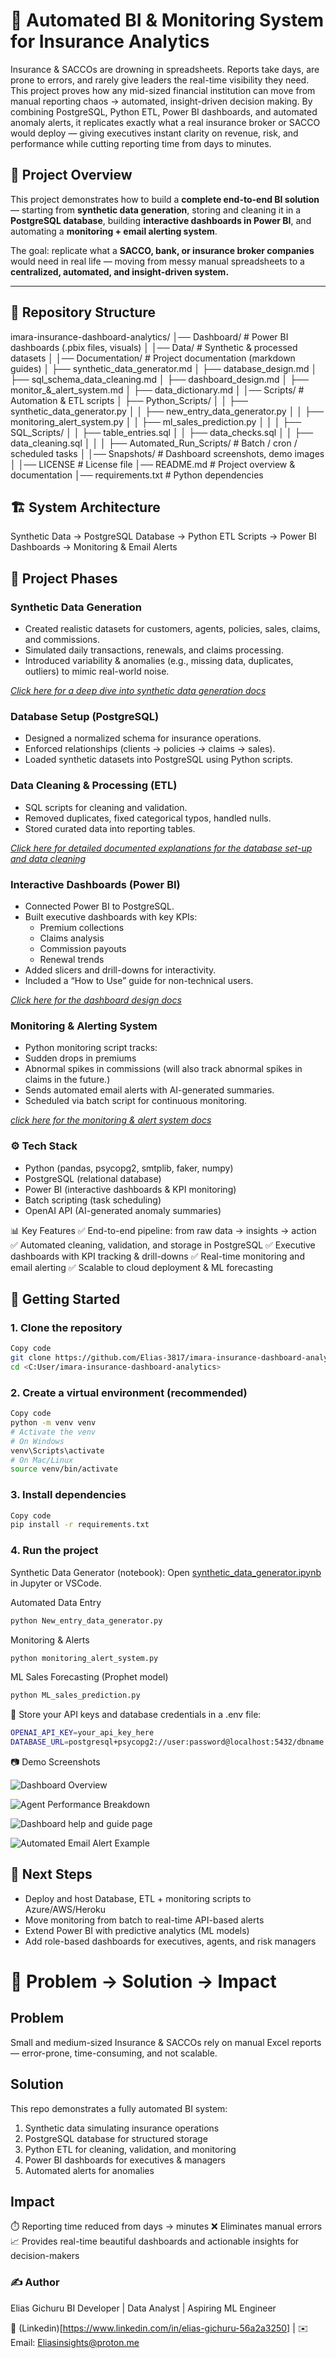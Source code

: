 # 🚀 Automated BI & Monitoring System for Insurance Analytics  

Insurance & SACCOs are drowning in spreadsheets. Reports take days, are prone to errors, and rarely give leaders the real-time visibility they need. This project proves how any mid-sized financial institution can move from manual reporting chaos → automated, insight-driven decision making. By combining PostgreSQL, Python ETL, Power BI dashboards, and automated anomaly alerts, it replicates exactly what a real insurance broker or SACCO would deploy — giving executives instant clarity on revenue, risk, and performance while cutting reporting time from days to minutes.

## 📌 Project Overview  
This project demonstrates how to build a **complete end-to-end BI solution** — starting from **synthetic data generation**, storing and cleaning it in a **PostgreSQL database**, building **interactive dashboards in Power BI**, and automating a **monitoring + email alerting system**.  

The goal: replicate what a **SACCO, bank, or insurance broker companies** would need in real life — moving from messy manual spreadsheets to a **centralized, automated, and insight-driven system.**  

---

## 📂 Repository Structure

imara-insurance-dashboard-analytics/
│── Dashboard/ # Power BI dashboards (.pbix files, visuals)
│
│── Data/ # Synthetic & processed datasets
│
│── Documentation/ # Project documentation (markdown guides)
│ ├── synthetic_data_generator.md
│ ├── database_design.md
│ ├── sql_schema_data_cleaning.md
│ ├── dashboard_design.md
│ ├── monitor_&_alert_system.md
│ ├── data_dictionary.md
│
│── Scripts/ # Automation & ETL scripts
│ ├── Python_Scripts/
│ │ ├── synthetic_data_generator.py
│ │ ├── new_entry_data_generator.py
│ │ ├── monitoring_alert_system.py
│ │ ├── ml_sales_prediction.py
│ │
│ ├── SQL_Scripts/
│ │ ├── table_entries.sql
│ │ ├── data_checks.sql
│ │ ├── data_cleaning.sql
│ │
│ ├── Automated_Run_Scripts/ # Batch / cron / scheduled tasks
│
│── Snapshots/ # Dashboard screenshots, demo images
│
│── LICENSE # License file
│── README.md # Project overview & documentation
│── requirements.txt # Python dependencies


## 🏗️ System Architecture  
Synthetic Data → PostgreSQL Database → Python ETL Scripts → Power BI Dashboards → Monitoring & Email Alerts

## 🔑 Project Phases

### Synthetic Data Generation
- Created realistic datasets for customers, agents, policies, sales, claims, and commissions.
- Simulated daily transactions, renewals, and claims processing.
- Introduced variability & anomalies (e.g., missing data, duplicates, outliers) to mimic real-world noise.

[*Click here for a deep dive into synthetic data generation docs*](Documentantion/01_Synthetic_Data_Generator_Documentation.md)

### Database Setup (PostgreSQL)
- Designed a normalized schema for insurance operations.
- Enforced relationships (clients → policies → claims → sales).
- Loaded synthetic datasets into PostgreSQL using Python scripts.

### Data Cleaning & Processing (ETL)
- SQL scripts for cleaning and validation.
- Removed duplicates, fixed categorical typos, handled nulls.
- Stored curated data into reporting tables.

[*Click here for detailed documented explanations for the database set-up and data cleaning*](Documentantion/02_SQL_Schema_Data_Cleaning.md)

### Interactive Dashboards (Power BI)
- Connected Power BI to PostgreSQL.
- Built executive dashboards with key KPIs:
    - Premium collections
    - Claims analysis
    - Commission payouts
    - Renewal trends
- Added slicers and drill-downs for interactivity.
- Included a “How to Use” guide for non-technical users.

[*Click here for the dashboard design docs*](Documentantion/03_Dashboard_design.md)

### Monitoring & Alerting System
- Python monitoring script tracks:
- Sudden drops in premiums
- Abnormal spikes in commissions (will also track abnormal spikes in claims in the future.)
- Sends automated email alerts with AI-generated summaries.
- Scheduled via batch script for continuous monitoring.

[*click here for the monitoring & alert system docs*](Documentantion/04_Monitor_&_Alert_System.md)

### ⚙️ Tech Stack
- Python (pandas, psycopg2, smtplib, faker, numpy)
- PostgreSQL (relational database)
- Power BI (interactive dashboards & KPI monitoring)
- Batch scripting (task scheduling)
- OpenAI API (AI-generated anomaly summaries)

📊 Key Features
✅ End-to-end pipeline: from raw data → insights → action
✅ Automated cleaning, validation, and storage in PostgreSQL
✅ Executive dashboards with KPI tracking & drill-downs
✅ Real-time monitoring and email alerting
✅ Scalable to cloud deployment & ML forecasting

## 🚀 Getting Started

### 1. Clone the repository
```bash
Copy code
git clone https://github.com/Elias-3817/imara-insurance-dashboard-analytics
cd <C:User/imara-insurance-dashboard-analytics>
```

### 2. Create a virtual environment (recommended)
```bash
Copy code
python -m venv venv
# Activate the venv
# On Windows
venv\Scripts\activate
# On Mac/Linux
source venv/bin/activate
```

### 3. Install dependencies
```bash
Copy code
pip install -r requirements.txt
```

### 4. Run the project
Synthetic Data Generator (notebook):
Open [synthetic_data_generator.ipynb](Scripts/python_scripts/01_Synthetic_data_generator.ipynb) in Jupyter or VSCode.

Automated Data Entry
```bash
python New_entry_data_generator.py
```
Monitoring & Alerts
```bash
python monitoring_alert_system.py
```

ML Sales Forecasting (Prophet model)
```bash
python ML_sales_prediction.py
```

📌 Store your API keys and database credentials in a .env file:
```bash
OPENAI_API_KEY=your_api_key_here
DATABASE_URL=postgresql+psycopg2://user:password@localhost:5432/dbname
```

📷 Demo Screenshots

![Dashboard Overview](Snapshots/Executive-insights.png) 

![Agent Performance Breakdown](Snapshots/Agent_Analysis.png)

![Dashboard help and guide page](Snapshots/Guide_&_Insights.png)

![Automated Email Alert Example](Snapshots/E-mail_alerts.png)


## 📌 Next Steps
- Deploy and host Database, ETL + monitoring scripts to Azure/AWS/Heroku
- Move monitoring from batch to real-time API-based alerts
- Extend Power BI with predictive analytics (ML models)
- Add role-based dashboards for executives, agents, and risk managers

# 📍 **Problem → Solution → Impact**
## Problem
Small and medium-sized Insurance & SACCOs rely on manual Excel reports — error-prone, time-consuming, and not scalable.

## Solution
This repo demonstrates a fully automated BI system:
1. Synthetic data simulating insurance operations
2. PostgreSQL database for structured storage
3. Python ETL for cleaning, validation, and monitoring
4. Power BI dashboards for executives & managers
5. Automated alerts for anomalies

## **Impact**
⏱️ Reporting time reduced from days → minutes
❌ Eliminates manual errors
📈 Provides real-time beautiful dashboards and actionable insights for decision-makers

### ✍️ Author
Elias Gichuru
BI Developer | Data Analyst | Aspiring ML Engineer

📎 (Linkedin)[https://www.linkedin.com/in/elias-gichuru-56a2a3250] | ✉️ Email: Eliasinsights@proton.me


